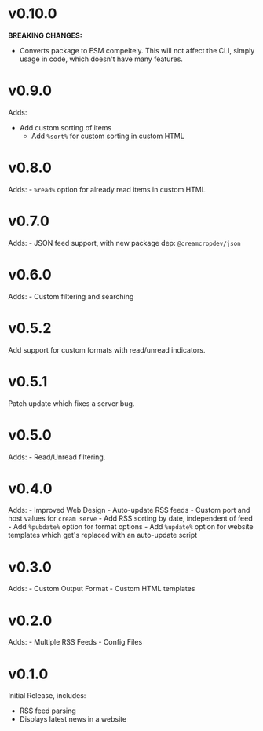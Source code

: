 # v0.10.0

**BREAKING CHANGES:**
- Converts package to ESM compeltely. This will not affect the CLI, simply usage in code, which doesn't have many features. 

# v0.9.0

Adds:
- Add custom sorting of items
    - Add `%sort%` for custom sorting in custom HTML

# v0.8.0

Adds:
    - `%read%` option for already read items in custom HTML

# v0.7.0

Adds:
    - JSON feed support, with new package dep: `@creamcropdev/json`

# v0.6.0

Adds:
    - Custom filtering and searching
   
# v0.5.2

Add support for custom formats with read/unread indicators.

# v0.5.1

Patch update which fixes a server bug.

# v0.5.0

Adds:
    - Read/Unread filtering.

# v0.4.0

Adds:
    - Improved Web Design
    - Auto-update RSS feeds
    - Custom port and host values for `cream serve`
    - Add RSS sorting by date, independent of feed
    - Add `%pubdate%` option for format options
    - Add `%update%` option for website templates which get's replaced with an auto-update script 

# v0.3.0

Adds:
    - Custom Output Format
    - Custom HTML templates

# v0.2.0

Adds:
    - Multiple RSS Feeds
    - Config Files

# v0.1.0

Initial Release, includes:

- RSS feed parsing
- Displays latest news in a website
